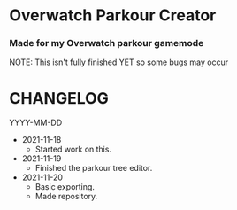 # Overwatch Parkour Creator  
  
### Made for my Overwatch parkour gamemode  

NOTE: This isn't fully finished YET so some bugs may occur
  
  
  
  
# CHANGELOG  
  
YYYY-MM-DD  
* 2021-11-18  
  * Started work on this.  
* 2021-11-19  
  * Finished the parkour tree editor.  
* 2021-11-20  
  * Basic exporting.  
  * Made repository.  
  

